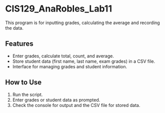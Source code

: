 # CIS129_AnaRobles_Lab11
This program is for inputting grades, calculating the average and recording the data.

## Features

- Enter grades, calculate total, count, and average.
- Store student data (first name, last name, exam grades) in a CSV file.
- Interface for managing grades and student information.

## How to Use

1. Run the script.
2. Enter grades or student data as prompted.
3. Check the console for output and the CSV file for stored data.
